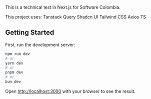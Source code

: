 This is a technical test in Next.js for Software Colombia.

This project uses:
Tanstack Query
Shadcn UI
Tailwind CSS
Axios
TS

## Getting Started

First, run the development server:

```bash
npm run dev
# or
yarn dev
# or
pnpm dev
# or
bun dev
```

Open [http://localhost:3000](http://localhost:3000) with your browser to see the result.
